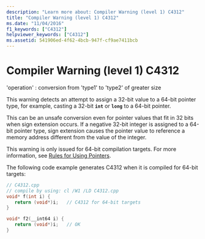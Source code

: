 ```yaml
---
description: "Learn more about: Compiler Warning (level 1) C4312"
title: "Compiler Warning (level 1) C4312"
ms.date: "11/04/2016"
f1_keywords: ["C4312"]
helpviewer_keywords: ["C4312"]
ms.assetid: 541906ed-4f62-4bcb-947f-cf9ae7411bcb
---
```

# Compiler Warning (level 1) C4312

'operation' : conversion from 'type1' to 'type2' of greater size

This warning detects an attempt to assign a 32-bit value to a 64-bit pointer type, for example, casting a 32-bit **`int`** or **`long`** to a 64-bit pointer.

This can be an unsafe conversion even for pointer values that fit in 32 bits when sign extension occurs. If a negative 32-bit integer is assigned to a 64-bit pointer type, sign extension causes the pointer value to reference a memory address different from the value of the integer.

This warning is only issued for 64-bit compilation targets. For more information, see [Rules for Using Pointers](/windows/win32/WinProg64/rules-for-using-pointers).

The following code example generates C4312 when it is compiled for 64-bit targets:

```cpp
// C4312.cpp
// compile by using: cl /W1 /LD C4312.cpp
void* f(int i) {
   return (void*)i;   // C4312 for 64-bit targets
}

void* f2(__int64 i) {
   return (void*)i;   // OK
}
```
